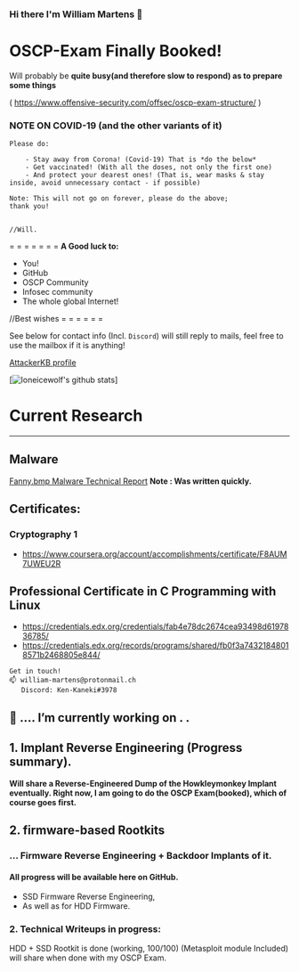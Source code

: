 ### Hi there I'm William Martens 👋

    
# OSCP-Exam Finally Booked!
Will probably be **quite busy(and therefore slow to respond) as to prepare some things**


( https://www.offensive-security.com/offsec/oscp-exam-structure/ )


###  NOTE ON COVID-19 (and the other variants of it)
`Please do:`
````
    - Stay away from Corona! (Covid-19) That is *do the below*
    - Get vaccinated! (With all the doses, not only the first one)
    - And protect your dearest ones! (That is, wear masks & stay inside, avoid unnecessary contact - if possible)

Note: This will not go on forever, please do the above;
thank you!


//Will.
````


= = = = = = = 
**A Good luck to:**
- You!
- GitHub
- OSCP Community
- Infosec community
- The whole global Internet!

//Best wishes
= = = = = = 

See below for contact info (Incl. `Discord`)
will still reply to mails, feel free to use the mailbox if it is anything!

[AttackerKB profile](https://attackerkb.com/contributors/loneicewolf)

[![loneicewolf's github stats](https://github-readme-stats.vercel.app/api?username=loneicewolf&theme=cobalt&show_icons=true)]


# Current Research
----

## Malware

[Fanny.bmp Malware Technical Report](https://github.com/loneicewolf/fanny.bmp/blob/main/Reports/Fanny.BMP(DementiaWheel)_Technical_Report_By_WilliamMartens-2021-10Feb.pdf)
**Note : Was written quickly.**


## Certificates:
### Cryptography 1
- https://www.coursera.org/account/accomplishments/certificate/F8AUM7UWEU2R

## Professional Certificate in C Programming with Linux
- https://credentials.edx.org/credentials/fab4e78dc2674cea93498d6197836785/
- https://credentials.edx.org/records/programs/shared/fb0f3a74321848018571b2468805e844/




```
Get in touch!
📫 william-martens@protonmail.ch
   Discord: Ken-Kaneki#3978
```

##  🔭 .... I’m currently working on . . 

## 1. Implant Reverse Engineering (Progress summary).

**Will share a Reverse-Engineered Dump of the Howkleymonkey Implant eventually.
Right now, I am going to do the OSCP Exam(booked), which of course goes first.**

## 2.  firmware-based Rootkits

### ... Firmware Reverse Engineering + Backdoor Implants of it.
#### All progress will be available here on GitHub.

- SSD Firmware Reverse Engineering,
- As well as for HDD Firmware.

### 2. Technical Writeups in progress:
HDD + SSD Rootkit is done  (working, 100/100)
(Metasploit module Included)  will share when done with my OSCP Exam.
